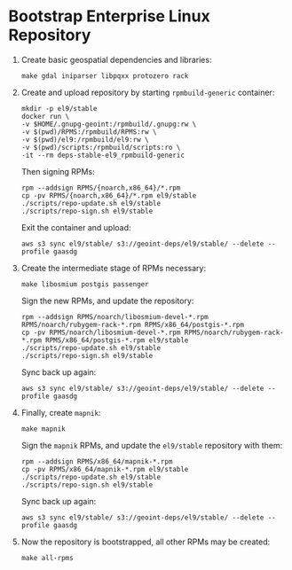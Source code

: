# Bootstrap Enterprise Linux Repository

1. Create basic geospatial dependencies and libraries:

   ```
   make gdal iniparser libpqxx protozero rack
   ```

1. Create and upload repository by starting `rpmbuild-generic` container:

   ```
   mkdir -p el9/stable
   docker run \
   -v $HOME/.gnupg-geoint:/rpmbuild/.gnupg:rw \
   -v $(pwd)/RPMS:/rpmbuild/RPMS:rw \
   -v $(pwd)/el9:/rpmbuild/el9:rw \
   -v $(pwd)/scripts:/rpmbuild/scripts:ro \
   -it --rm deps-stable-el9_rpmbuild-generic
   ```

   Then signing RPMs:

   ```
   rpm --addsign RPMS/{noarch,x86_64}/*.rpm
   cp -pv RPMS/{noarch,x86_64}/*.rpm el9/stable
   ./scripts/repo-update.sh el9/stable
   ./scripts/repo-sign.sh el9/stable
   ```

   Exit the container and upload:

   ```
   aws s3 sync el9/stable/ s3://geoint-deps/el9/stable/ --delete --profile gaasdg
   ```

1. Create the intermediate stage of RPMs necessary:

    ```
    make libosmium postgis passenger
    ```

    Sign the new RPMs, and update the repository:

    ```
    rpm --addsign RPMS/noarch/libosmium-devel-*.rpm RPMS/noarch/rubygem-rack-*.rpm RPMS/x86_64/postgis-*.rpm
    cp -pv RPMS/noarch/libosmium-devel-*.rpm RPMS/noarch/rubygem-rack-*.rpm RPMS/x86_64/postgis-*.rpm el9/stable
    ./scripts/repo-update.sh el9/stable
    ./scripts/repo-sign.sh el9/stable
    ```

    Sync back up again:

    ```
    aws s3 sync el9/stable/ s3://geoint-deps/el9/stable/ --delete --profile gaasdg
    ```

1. Finally, create `mapnik`:

    ```
    make mapnik
    ```

    Sign the `mapnik` RPMs, and update the `el9/stable` repository with them:

    ```
    rpm --addsign RPMS/x86_64/mapnik-*.rpm
    cp -pv RPMS/x86_64/mapnik-*.rpm el9/stable
    ./scripts/repo-update.sh el9/stable
    ./scripts/repo-sign.sh el9/stable
    ```

    Sync back up again:

    ```
    aws s3 sync el9/stable/ s3://geoint-deps/el9/stable/ --delete --profile gaasdg
    ```

1.  Now the repository is bootstrapped, all other RPMs may be created:

    ```
    make all-rpms
    ```
